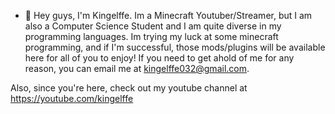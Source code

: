 - 👋 Hey guys, I'm Kingelffe. Im a Minecraft Youtuber/Streamer, but I am also a Computer Science Student and I am quite diverse in my programming languages.
Im trying my luck at some minecraft programming, and if I'm successful, those mods/plugins will be available here for all of you to enjoy!
If you need to get ahold of me for any reason, you can email me at kingelffe032@gmail.com.

Also, since you're here, check out my youtube channel at https://youtube.com/kingelffe


